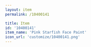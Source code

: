 ```yaml
---
layout: item
permalink: /10400141

title: Item
id: '10400141'
item_name: 'Pink Starfish Face Paint'
icon_url: 'customize/10400141.png'
---
```

